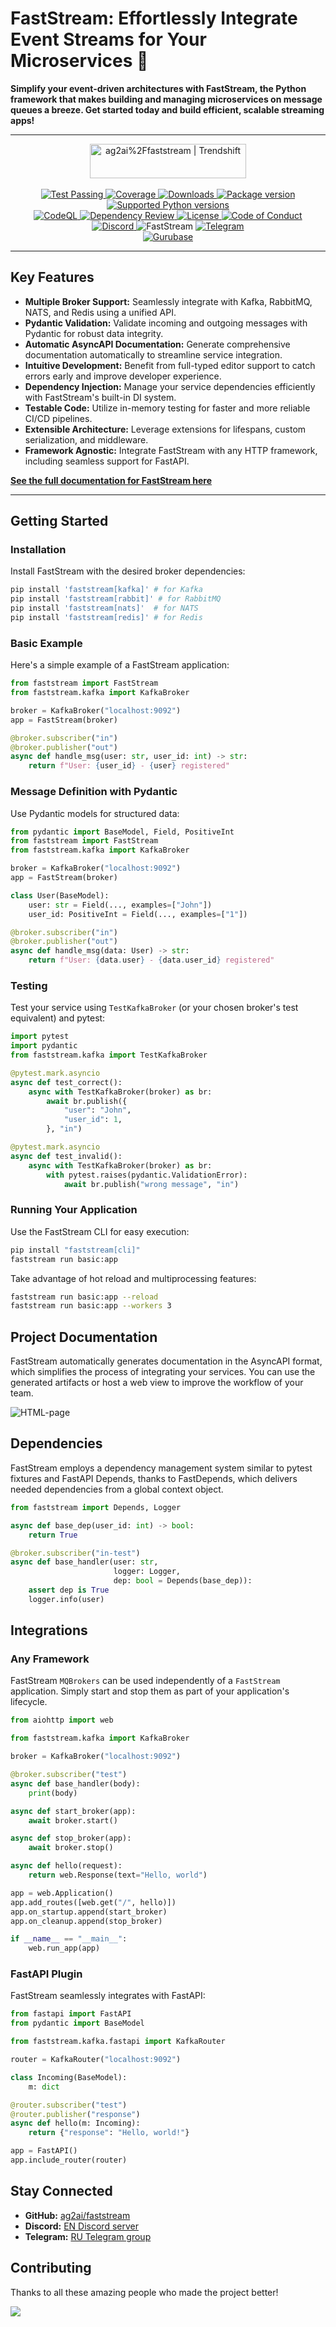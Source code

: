 # FastStream: Effortlessly Integrate Event Streams for Your Microservices 🚀

**Simplify your event-driven architectures with FastStream, the Python framework that makes building and managing microservices on message queues a breeze.  Get started today and build efficient, scalable streaming apps!**

---

<p align="center">
  <a href="https://trendshift.io/repositories/3043" target="_blank"><img src="https://trendshift.io/api/badge/repositories/3043" alt="ag2ai%2Ffaststream | Trendshift" style="width: 250px; height: 55px;" width="250" height="55"/></a>

  <br/>
  <br/>

  <a href="https://github.com/ag2ai/faststream/actions/workflows/pr_tests.yaml" target="_blank">
    <img src="https://github.com/ag2ai/faststream/actions/workflows/pr_tests.yaml/badge.svg?branch=main" alt="Test Passing"/>
  </a>

  <a href="https://coverage-badge.samuelcolvin.workers.dev/redirect/ag2ai/faststream" target="_blank">
      <img src="https://coverage-badge.samuelcolvin.workers.dev/ag2ai/faststream.svg" alt="Coverage"/>
  </a>

  <a href="https://www.pepy.tech/projects/faststream" target="_blank">
    <img src="https://static.pepy.tech/personalized-badge/faststream?period=month&units=international_system&left_color=grey&right_color=green&left_text=downloads/month" alt="Downloads"/>
  </a>

  <a href="https://pypi.org/project/faststream" target="_blank">
    <img src="https://img.shields.io/pypi/v/faststream?label=PyPI" alt="Package version"/>
  </a>

  <a href="https://pypi.org/project/faststream" target="_blank">
    <img src="https://img.shields.io/pypi/pyversions/faststream.svg" alt="Supported Python versions"/>
  </a>

  <br/>

  <a href="https://github.com/ag2ai/faststream/actions/workflows/pr_codeql.yaml" target="_blank">
    <img src="https://github.com/ag2ai/faststream/actions/workflows/pr_codeql.yaml/badge.svg" alt="CodeQL"/>
  </a>

  <a href="https://github.com/ag2ai/faststream/actions/workflows/pr_dependency-review.yaml" target="_blank">
    <img src="https://github.com/ag2ai/faststream/actions/workflows/pr_dependency-review.yaml/badge.svg" alt="Dependency Review"/>
  </a>

  <a href="https://github.com/ag2ai/faststream/blob/main/LICENSE" target="_blank">
    <img src="https://img.shields.io/github/license/ag2ai/faststream.svg" alt="License"/>
  </a>

  <a href="https://github.com/ag2ai/faststream/blob/main/CODE_OF_CONDUCT.md" target="_blank">
    <img src="https://img.shields.io/badge/Contributor%20Covenant-2.1-4baaaa.svg" alt="Code of Conduct"/>
  </a>

  <br/>

  <a href="https://discord.gg/qFm6aSqq59" target="_blank">
      <img alt="Discord" src="https://img.shields.io/discord/1085457301214855171?logo=discord&label=EN"/>
  </a>

  <img src="https://img.shields.io/endpoint?url=https%3A%2F%2Fraw.githubusercontent.com%2Fag2ai%2Ffaststream%2Fmain%2Fdocs%2Fdocs%2Fassets%2Fimg%2Fshield.json" alt="FastStream"/>

  <a href="https://t.me/python_faststream" target="_blank">
    <img alt="Telegram" src="https://img.shields.io/badge/-telegram-black?color=blue&logo=telegram&label=RU"/>
  </a>

  <br/>

  <a href="https://gurubase.io/g/faststream" target="_blank">
    <img src="https://img.shields.io/badge/Gurubase-Ask%20FastStream%20Guru-006BFF" alt="Gurubase"/>
  </a>
</p>

---

## Key Features

*   **Multiple Broker Support:** Seamlessly integrate with Kafka, RabbitMQ, NATS, and Redis using a unified API.
*   **Pydantic Validation:**  Validate incoming and outgoing messages with Pydantic for robust data integrity.
*   **Automatic AsyncAPI Documentation:** Generate comprehensive documentation automatically to streamline service integration.
*   **Intuitive Development:**  Benefit from full-typed editor support to catch errors early and improve developer experience.
*   **Dependency Injection:**  Manage your service dependencies efficiently with FastStream's built-in DI system.
*   **Testable Code:**  Utilize in-memory testing for faster and more reliable CI/CD pipelines.
*   **Extensible Architecture:**  Leverage extensions for lifespans, custom serialization, and middleware.
*   **Framework Agnostic:**  Integrate FastStream with any HTTP framework, including seamless support for FastAPI.

[**See the full documentation for FastStream here**](https://faststream.ag2.ai/latest/)

---

## Getting Started

### Installation

Install FastStream with the desired broker dependencies:

```bash
pip install 'faststream[kafka]' # for Kafka
pip install 'faststream[rabbit]' # for RabbitMQ
pip install 'faststream[nats]'  # for NATS
pip install 'faststream[redis]' # for Redis
```

### Basic Example

Here's a simple example of a FastStream application:

```python
from faststream import FastStream
from faststream.kafka import KafkaBroker

broker = KafkaBroker("localhost:9092")
app = FastStream(broker)

@broker.subscriber("in")
@broker.publisher("out")
async def handle_msg(user: str, user_id: int) -> str:
    return f"User: {user_id} - {user} registered"
```

###  Message Definition with Pydantic

Use Pydantic models for structured data:

```python
from pydantic import BaseModel, Field, PositiveInt
from faststream import FastStream
from faststream.kafka import KafkaBroker

broker = KafkaBroker("localhost:9092")
app = FastStream(broker)

class User(BaseModel):
    user: str = Field(..., examples=["John"])
    user_id: PositiveInt = Field(..., examples=["1"])

@broker.subscriber("in")
@broker.publisher("out")
async def handle_msg(data: User) -> str:
    return f"User: {data.user} - {data.user_id} registered"
```

### Testing

Test your service using `TestKafkaBroker` (or your chosen broker's test equivalent) and pytest:

```python
import pytest
import pydantic
from faststream.kafka import TestKafkaBroker

@pytest.mark.asyncio
async def test_correct():
    async with TestKafkaBroker(broker) as br:
        await br.publish({
            "user": "John",
            "user_id": 1,
        }, "in")

@pytest.mark.asyncio
async def test_invalid():
    async with TestKafkaBroker(broker) as br:
        with pytest.raises(pydantic.ValidationError):
            await br.publish("wrong message", "in")
```

### Running Your Application

Use the FastStream CLI for easy execution:

```bash
pip install "faststream[cli]"
faststream run basic:app
```

Take advantage of hot reload and multiprocessing features:

```bash
faststream run basic:app --reload
faststream run basic:app --workers 3
```

## Project Documentation

FastStream automatically generates documentation in the AsyncAPI format, which simplifies the process of integrating your services. You can use the generated artifacts or host a web view to improve the workflow of your team.

![HTML-page](https://github.com/ag2ai/faststream/blob/main/docs/docs/assets/img/AsyncAPI-basic-html-short.png?raw=true)

## Dependencies

FastStream employs a dependency management system similar to pytest fixtures and FastAPI Depends, thanks to FastDepends, which delivers needed dependencies from a global context object.

```python
from faststream import Depends, Logger

async def base_dep(user_id: int) -> bool:
    return True

@broker.subscriber("in-test")
async def base_handler(user: str,
                       logger: Logger,
                       dep: bool = Depends(base_dep)):
    assert dep is True
    logger.info(user)
```

## Integrations

### Any Framework

FastStream `MQBrokers` can be used independently of a `FastStream` application. Simply start and stop them as part of your application's lifecycle.

```python
from aiohttp import web

from faststream.kafka import KafkaBroker

broker = KafkaBroker("localhost:9092")

@broker.subscriber("test")
async def base_handler(body):
    print(body)

async def start_broker(app):
    await broker.start()

async def stop_broker(app):
    await broker.stop()

async def hello(request):
    return web.Response(text="Hello, world")

app = web.Application()
app.add_routes([web.get("/", hello)])
app.on_startup.append(start_broker)
app.on_cleanup.append(stop_broker)

if __name__ == "__main__":
    web.run_app(app)
```

### FastAPI Plugin

FastStream seamlessly integrates with FastAPI:

```python
from fastapi import FastAPI
from pydantic import BaseModel

from faststream.kafka.fastapi import KafkaRouter

router = KafkaRouter("localhost:9092")

class Incoming(BaseModel):
    m: dict

@router.subscriber("test")
@router.publisher("response")
async def hello(m: Incoming):
    return {"response": "Hello, world!"}

app = FastAPI()
app.include_router(router)
```

## Stay Connected

*   **GitHub:**  [ag2ai/faststream](https://github.com/ag2ai/faststream/)
*   **Discord:**  [EN Discord server](https://discord.gg/qFm6aSqq59)
*   **Telegram:**  [RU Telegram group](https://t.me/python_faststream)

##  Contributing

Thanks to all these amazing people who made the project better!

<a href="https://github.com/ag2ai/faststream/graphs/contributors">
  <img src="https://contrib.rocks/image?repo=ag2ai/faststream"/>
</a>